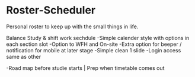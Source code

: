 # Roster-Scheduler
Personal roster to keep up with the small things in life.

Balance Study & shift work sechdule
-Simple calender style with options in each section slot
-Option to WFH and On-site
-Extra option for beeper / notification for mobile at later stage
-Simple clean 1 slide
-Login access same as other 

-Road map before studie starts | Prep when timetable comes out
